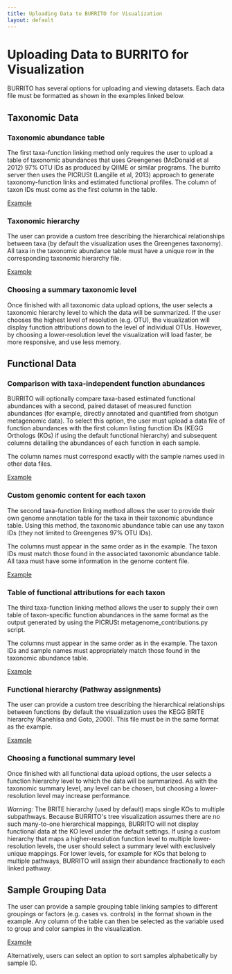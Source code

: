 ```yaml
---
title: Uploading Data to BURRITO for Visualization
layout: default
---
```

# Uploading Data to BURRITO for Visualization

BURRITO has several options for uploading and viewing datasets. Each data file must be formatted as shown in the examples linked below.

<h2 id="taxonomy">Taxonomic Data</h2>

<h3>Taxonomic abundance table</h3>

The first taxa-function linking method only requires the user to upload a table of taxonomic abundances that uses Greengenes (McDonald et al 2012) 97% OTU IDs as produced by QIIME or similar programs. 
The burrito server then uses the PICRUSt (Langille et al, 2013) approach to generate taxonomy-function links and estimated functional profiles. The column of taxon IDs must come as the first column in the table.

<a href="https://elbo-spice.gs.washington.edu/shiny/burrito/Data/examples/example_otus.txt" target="_blank">Example </a>

<h3>Taxonomic hierarchy</h3>

The user can provide a custom tree describing the hierarchical relationships between taxa (by default the visualization uses the Greengenes taxonomy).
All taxa in the taxonomic abundance table must have a unique row in the corresponding taxonomic hierarchy file.

<a href="https://elbo-spice.gs.washington.edu/shiny/burrito/Data/examples/example_tax_hierarchy.txt" target="_blank">Example </a>

<h3>Choosing a summary taxonomic level</h3>

Once finished with all taxonomic data upload options, the user selects a taxonomic hierarchy level to which the data will be summarized. 
If the user chooses the highest level of resolution (e.g. OTU), the visualization will display function attributions down to the level of individual OTUs. 
However, by choosing a lower-resolution level the visualization will load faster, be more responsive, and use less memory.


<h2 id="function">Functional Data</h2>

<h3>Comparison with taxa-independent function abundances</h3>

BURRITO will optionally compare taxa-based estimated functional abundances with a second, paired dataset of measured function abundances (for example, directly annotated and quantified from shotgun metagenomic data). To select this option, the user must upload a data file of function abundances with the first column listing function IDs (KEGG Orthologs (KOs) if using the default functional hierarchy) 
and subsequent columns detailing the abundances of each function in each sample. 

The column names must correspond exactly with the sample names used in other data files.

<a href="https://elbo-spice.gs.washington.edu/shiny/burrito/Data/examples/example_metagenome.txt" target="_blank">Example </a>

<h3>Custom genomic content for each taxon</h3>

The second taxa-function linking method allows the user to provide their own genome annotation table for the taxa in their taxonomic abundance table. Using this method, the taxonomic abundance table can use any taxon IDs (they not limited to Greengenes 97% OTU IDs). 

The columns must appear in the same order as in the example. The taxon IDs must match those found in the associated taxonomic abundance table. All taxa must have some information in the genome content file.

<a href="https://elbo-spice.gs.washington.edu/shiny/burrito/Data/examples/example_genome_content.txt" target="_blank">Example </a>

<h3>Table of functional attributions for each taxon</h3>

The third taxa-function linking method allows the user to supply their own table of taxon-specific function abundances in the same format as the output generated by using the PICRUSt metagenome_contributions.py script.

The columns must appear in the same order as in the example. The taxon IDs and sample names must appropriately match those found in the taxonomic abundance table.

<a href="https://elbo-spice.gs.washington.edu/shiny/burrito/Data/examples/example_contributions.txt" target="_blank">Example </a>


<h3>Functional hierarchy (Pathway assignments)</h3>

The user can provide a custom tree describing the hierarchical relationships between functions (by default the visualization uses the KEGG BRITE hierarchy (Kanehisa and Goto, 2000). This file must be in the same format as the example.

<a href="https://elbo-spice.gs.washington.edu/shiny/burrito/Data/examples/example_func_hierarchy.txt" target="_blank">Example </a>

<h3>Choosing a functional summary level</h3>

Once finished with all functional data upload options, the user selects a function hierarchy level to which the data will be summarized. As with the taxonomic summary level, any level can be chosen, but choosing a lower-resolution level may increase performance.

*Warning:* The BRITE hierarchy (used by default) maps single KOs to multiple subpathways. Because BURRITO's tree visualization assumes there are no such many-to-one hierarchical mappings, BURRITO will not display functional data at the KO level under the default settings.
If using a custom hierarchy that maps a higher-resolution function level to multiple lower-resolution levels, the user should select a summary level with exclusively unique mappings. For lower levels, for example for KOs that belong to multiple pathways, BURRITO will assign 
their abundance fractionally to each linked pathway.

<h2 id="samples">Sample Grouping Data</h2>

The user can provide a sample grouping table linking samples to different groupings or factors (e.g. cases vs. controls) in the format shown in the example. Any column of the table can then be selected as the variable used to group and color samples in the visualization. 

<a href="https://elbo-spice.gs.washington.edu/shiny/burrito/Data/examples/example_sample_map.txt" target="_blank">Example </a>

Alternatively, users can select an option to sort samples alphabetically by sample ID.